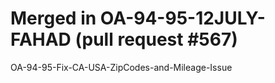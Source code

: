 # Merged in OA-94-95-12JULY-FAHAD (pull request #567)

OA-94-95-Fix-CA-USA-ZipCodes-and-Mileage-Issue

